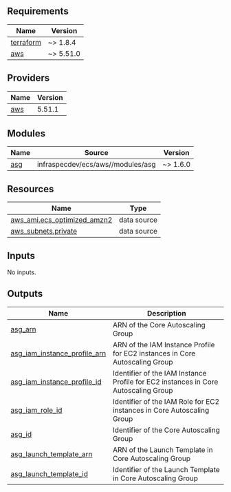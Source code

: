 <!-- BEGIN_TF_DOCS -->
## Requirements

| Name | Version |
|------|---------|
| <a name="requirement_terraform"></a> [terraform](#requirement\_terraform) | ~> 1.8.4 |
| <a name="requirement_aws"></a> [aws](#requirement\_aws) | ~> 5.51.0 |

## Providers

| Name | Version |
|------|---------|
| <a name="provider_aws"></a> [aws](#provider\_aws) | 5.51.1 |

## Modules

| Name | Source | Version |
|------|--------|---------|
| <a name="module_asg"></a> [asg](#module\_asg) | infraspecdev/ecs/aws//modules/asg | ~> 1.6.0 |

## Resources

| Name | Type |
|------|------|
| [aws_ami.ecs_optimized_amzn2](https://registry.terraform.io/providers/hashicorp/aws/latest/docs/data-sources/ami) | data source |
| [aws_subnets.private](https://registry.terraform.io/providers/hashicorp/aws/latest/docs/data-sources/subnets) | data source |

## Inputs

No inputs.

## Outputs

| Name | Description |
|------|-------------|
| <a name="output_asg_arn"></a> [asg\_arn](#output\_asg\_arn) | ARN of the Core Autoscaling Group |
| <a name="output_asg_iam_instance_profile_arn"></a> [asg\_iam\_instance\_profile\_arn](#output\_asg\_iam\_instance\_profile\_arn) | ARN of the IAM Instance Profile for EC2 instances in Core Autoscaling Group |
| <a name="output_asg_iam_instance_profile_id"></a> [asg\_iam\_instance\_profile\_id](#output\_asg\_iam\_instance\_profile\_id) | Identifier of the IAM Instance Profile for EC2 instances in Core Autoscaling Group |
| <a name="output_asg_iam_role_id"></a> [asg\_iam\_role\_id](#output\_asg\_iam\_role\_id) | Identifier of the IAM Role for EC2 instances in Core Autoscaling Group |
| <a name="output_asg_id"></a> [asg\_id](#output\_asg\_id) | Identifier of the Core Autoscaling Group |
| <a name="output_asg_launch_template_arn"></a> [asg\_launch\_template\_arn](#output\_asg\_launch\_template\_arn) | ARN of the Launch Template in Core Autoscaling Group |
| <a name="output_asg_launch_template_id"></a> [asg\_launch\_template\_id](#output\_asg\_launch\_template\_id) | Identifier of the Launch Template in Core Autoscaling Group |
<!-- END_TF_DOCS -->
